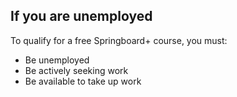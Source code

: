 ##  If you are unemployed

To qualify for a free Springboard+ course, you must:

  * Be unemployed 
  * Be actively seeking work 
  * Be available to take up work 

